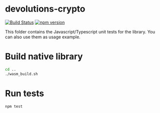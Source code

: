 # devolutions-crypto
[![Build Status](https://dev.azure.com/devolutions-net/Open%20Source/_apis/build/status/devolutions-crypto?branchName=master)](https://dev.azure.com/devolutions-net/Open%20Source/_build/latest?definitionId=170&branchName=master) [![npm version](https://img.shields.io/npm/v/devolutions-crypto.svg?style=flat)](https://npmjs.org/package/devolutions-crypto "View this project on npm")

This folder contains the Javascript/Typescript unit tests for the library. You can also use them as usage example.

# Build native library
```bash
cd ..
./wasm_build.sh
```

# Run tests
```bash
npm test
```